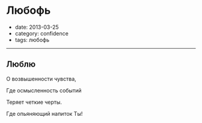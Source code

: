 # Любофь 

- date: 2013-03-25
- category: confidence
- tags: любофь
------

## Люблю

О возвышенности чувства,

Где осмысленность событий

Теряет четкие черты.

Где опьяняющий напиток Ты!

